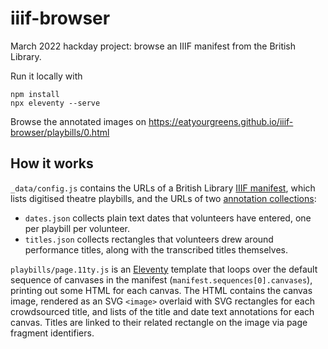 # iiif-browser
March 2022 hackday project: browse an IIIF manifest from the British Library.

Run it locally with
```
npm install
npx eleventy --serve
```

Browse the annotated images on
https://eatyourgreens.github.io/iiif-browser/playbills/0.html

## How it works

`_data/config.js` contains the URLs of a British Library [IIIF manifest](https://iiif.io/api/presentation/2.0/#manifest), which lists digitised theatre playbills, and the URLs of two [annotation collections](https://iiif.io/api/presentation/3.0/#58-annotation-collection):
- `dates.json` collects plain text dates that volunteers have entered, one per playbill per volunteer.
- `titles.json` collects rectangles that volunteers drew around performance titles, along with the transcribed titles themselves.

`playbills/page.11ty.js` is an [Eleventy](https://www.11ty.dev/) template that loops over the default sequence of canvases in the manifest (`manifest.sequences[0].canvases`), printing out some HTML for each canvas. The HTML contains the canvas image, rendered as an SVG `<image>` overlaid with SVG rectangles for each crowdsourced title, and lists of the title and date text annotations for each canvas. Titles are linked to their related rectangle on the image via page fragment identifiers.
